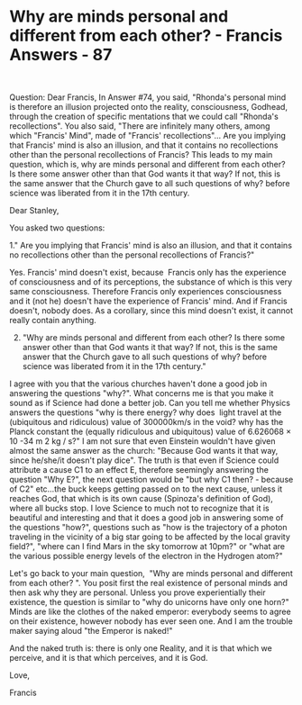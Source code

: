 # Why are minds personal and different from each other? - Francis Answers - 87

&nbsp;

Question: Dear Francis, In Answer #74, you said, &quot;Rhonda's personal mind is therefore an illusion projected onto the reality, consciousness, Godhead, through the creation of specific mentations that we could call &quot;Rhonda's recollections&quot;. You also said, &quot;There are infinitely many others, among which &quot;Francis' Mind&quot;, made of &quot;Francis' recollections&quot;... Are you implying that Francis' mind is also an illusion, and that it contains no recollections other than the personal recollections of Francis? This leads to my main question, which is, why are minds personal and different from each other? Is there some answer other than that God wants it that way? If not, this is the same answer that the Church gave to all such questions of why? before science was liberated from it in the 17th century.

Dear Stanley,

You asked two questions:

1.&quot; Are you implying that Francis' mind is also an illusion, and that it contains no recollections other than the personal recollections of Francis?&quot;

Yes. Francis' mind doesn't exist, because&nbsp; Francis only has the experience of consciousness and of its perceptions, the substance of which is this very same consciousness. Therefore Francis only experiences consciousness and it (not he) doesn't have the experience of Francis' mind. And if Francis doesn't, nobody does. As a corollary, since this mind doesn't exist, it cannot really contain anything.

2. &quot;Why are minds personal and different from each other? Is there some answer other than that God wants it that way? If not, this is the same answer that the Church gave to all such questions of why? before science was liberated from it in the 17th century.&quot;

I agree with you that the various churches haven't done a good job in answering the questions &quot;why?&quot;. What concerns me is that you make it sound as if Science had done a better job. Can you tell me whether Physics answers the questions &quot;why is there energy? why does&nbsp; light travel at the (ubiquitous and ridiculous) value of 300000km/s in the void? why has the Planck constant the (equally ridiculous and ubiquitous) value of 6.626068 &times; 10
-34
 m
2
 kg / s?&quot; I am not sure that even Einstein wouldn't have given almost the same answer as the church: &quot;Because God wants it that way, since he/she/it doesn't play dice&quot;. The truth is that even if Science could attribute a cause C1 to an effect E, therefore seemingly answering the question &quot;Why E?&quot;, the next question would be &quot;but why C1 then? - because of C2&quot; etc&hellip;the buck keeps getting passed on to the next cause, unless it reaches God, that which is its own cause (Spinoza's definition of God), where all bucks stop. I love Science to much not to recognize that it is beautiful and interesting and that it does a good job in answering some of the questions &quot;how?&quot;, questions such as &quot;how is the trajectory of a photon traveling in the vicinity of a big star going to be affected by the local gravity field?&quot;, &quot;where can I find Mars in the sky tomorrow at 10pm?&quot; or &quot;what are the various possible energy levels of the electron in the Hydrogen atom?&quot;

Let's go back to your main question,&nbsp; &quot;Why are minds personal and different from each other? &quot;. You posit first the real existence of personal minds and then ask why they are personal. Unless you prove experientially their existence, the question is similar to &quot;why do unicorns have only one horn?&quot; Minds are like the clothes of the naked emperor: everybody seems to agree on their existence, however nobody has ever seen one. And I am the trouble maker saying aloud &quot;the Emperor is naked!&quot;&nbsp;

And the naked truth is: there is only one Reality, and it is that which we perceive, and it is that which perceives, and it is God.

Love,&nbsp;

Francis




  








